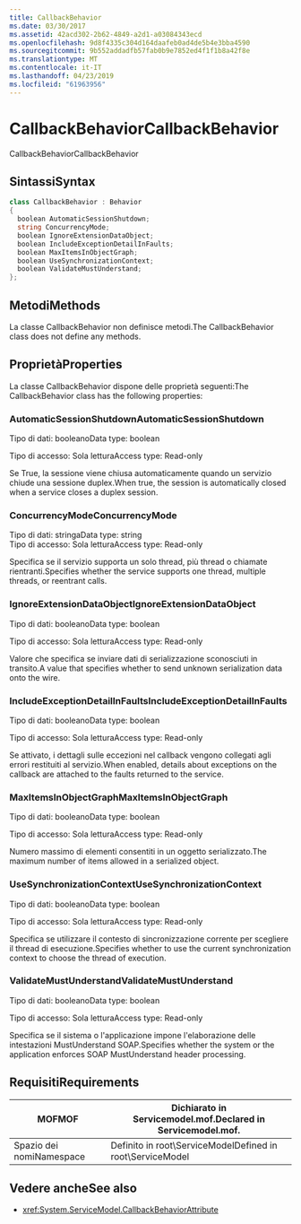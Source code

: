 ```yaml
---
title: CallbackBehavior
ms.date: 03/30/2017
ms.assetid: 42acd302-2b62-4849-a2d1-a03084343ecd
ms.openlocfilehash: 9d8f4335c304d164daafeb0ad4de5b4e3bba4590
ms.sourcegitcommit: 9b552addadfb57fab0b9e7852ed4f1f1b8a42f8e
ms.translationtype: MT
ms.contentlocale: it-IT
ms.lasthandoff: 04/23/2019
ms.locfileid: "61963956"
---
```

# <a name="callbackbehavior"></a><span data-ttu-id="48d05-102">CallbackBehavior</span><span class="sxs-lookup"><span data-stu-id="48d05-102">CallbackBehavior</span></span>
<span data-ttu-id="48d05-103">CallbackBehavior</span><span class="sxs-lookup"><span data-stu-id="48d05-103">CallbackBehavior</span></span>  
  
## <a name="syntax"></a><span data-ttu-id="48d05-104">Sintassi</span><span class="sxs-lookup"><span data-stu-id="48d05-104">Syntax</span></span>  
  
```csharp
class CallbackBehavior : Behavior  
{  
  boolean AutomaticSessionShutdown;  
  string ConcurrencyMode;  
  boolean IgnoreExtensionDataObject;  
  boolean IncludeExceptionDetailInFaults;  
  boolean MaxItemsInObjectGraph;  
  boolean UseSynchronizationContext;  
  boolean ValidateMustUnderstand;  
};  
```  
  
## <a name="methods"></a><span data-ttu-id="48d05-105">Metodi</span><span class="sxs-lookup"><span data-stu-id="48d05-105">Methods</span></span>  
 <span data-ttu-id="48d05-106">La classe CallbackBehavior non definisce metodi.</span><span class="sxs-lookup"><span data-stu-id="48d05-106">The CallbackBehavior class does not define any methods.</span></span>  
  
## <a name="properties"></a><span data-ttu-id="48d05-107">Proprietà</span><span class="sxs-lookup"><span data-stu-id="48d05-107">Properties</span></span>  
 <span data-ttu-id="48d05-108">La classe CallbackBehavior dispone delle proprietà seguenti:</span><span class="sxs-lookup"><span data-stu-id="48d05-108">The CallbackBehavior class has the following properties:</span></span>  
  
### <a name="automaticsessionshutdown"></a><span data-ttu-id="48d05-109">AutomaticSessionShutdown</span><span class="sxs-lookup"><span data-stu-id="48d05-109">AutomaticSessionShutdown</span></span>  
 <span data-ttu-id="48d05-110">Tipo di dati: booleano</span><span class="sxs-lookup"><span data-stu-id="48d05-110">Data type: boolean</span></span>  
  
 <span data-ttu-id="48d05-111">Tipo di accesso: Sola lettura</span><span class="sxs-lookup"><span data-stu-id="48d05-111">Access type: Read-only</span></span>  
  
 <span data-ttu-id="48d05-112">Se True, la sessione viene chiusa automaticamente quando un servizio chiude una sessione duplex.</span><span class="sxs-lookup"><span data-stu-id="48d05-112">When true, the session is automatically closed when a service closes a duplex session.</span></span>  
  
### <a name="concurrencymode"></a><span data-ttu-id="48d05-113">ConcurrencyMode</span><span class="sxs-lookup"><span data-stu-id="48d05-113">ConcurrencyMode</span></span>  
 <span data-ttu-id="48d05-114">Tipo di dati: stringa</span><span class="sxs-lookup"><span data-stu-id="48d05-114">Data type: string</span></span>  
<span data-ttu-id="48d05-115">Tipo di accesso: Sola lettura</span><span class="sxs-lookup"><span data-stu-id="48d05-115">Access type: Read-only</span></span>  
  
 <span data-ttu-id="48d05-116">Specifica se il servizio supporta un solo thread, più thread o chiamate rientranti.</span><span class="sxs-lookup"><span data-stu-id="48d05-116">Specifies whether the service supports one thread, multiple threads, or reentrant calls.</span></span>  
  
### <a name="ignoreextensiondataobject"></a><span data-ttu-id="48d05-117">IgnoreExtensionDataObject</span><span class="sxs-lookup"><span data-stu-id="48d05-117">IgnoreExtensionDataObject</span></span>  
 <span data-ttu-id="48d05-118">Tipo di dati: booleano</span><span class="sxs-lookup"><span data-stu-id="48d05-118">Data type: boolean</span></span>  
  
 <span data-ttu-id="48d05-119">Tipo di accesso: Sola lettura</span><span class="sxs-lookup"><span data-stu-id="48d05-119">Access type: Read-only</span></span>  
  
 <span data-ttu-id="48d05-120">Valore che specifica se inviare dati di serializzazione sconosciuti in transito.</span><span class="sxs-lookup"><span data-stu-id="48d05-120">A value that specifies whether to send unknown serialization data onto the wire.</span></span>  
  
### <a name="includeexceptiondetailinfaults"></a><span data-ttu-id="48d05-121">IncludeExceptionDetailInFaults</span><span class="sxs-lookup"><span data-stu-id="48d05-121">IncludeExceptionDetailInFaults</span></span>  
 <span data-ttu-id="48d05-122">Tipo di dati: booleano</span><span class="sxs-lookup"><span data-stu-id="48d05-122">Data type: boolean</span></span>  
  
 <span data-ttu-id="48d05-123">Tipo di accesso: Sola lettura</span><span class="sxs-lookup"><span data-stu-id="48d05-123">Access type: Read-only</span></span>  
  
 <span data-ttu-id="48d05-124">Se attivato, i dettagli sulle eccezioni nel callback vengono collegati agli errori restituiti al servizio.</span><span class="sxs-lookup"><span data-stu-id="48d05-124">When enabled, details about exceptions on the callback are attached to the faults returned to the service.</span></span>  
  
### <a name="maxitemsinobjectgraph"></a><span data-ttu-id="48d05-125">MaxItemsInObjectGraph</span><span class="sxs-lookup"><span data-stu-id="48d05-125">MaxItemsInObjectGraph</span></span>  
 <span data-ttu-id="48d05-126">Tipo di dati: booleano</span><span class="sxs-lookup"><span data-stu-id="48d05-126">Data type: boolean</span></span>  
  
 <span data-ttu-id="48d05-127">Tipo di accesso: Sola lettura</span><span class="sxs-lookup"><span data-stu-id="48d05-127">Access type: Read-only</span></span>  
  
 <span data-ttu-id="48d05-128">Numero massimo di elementi consentiti in un oggetto serializzato.</span><span class="sxs-lookup"><span data-stu-id="48d05-128">The maximum number of items allowed in a serialized object.</span></span>  
  
### <a name="usesynchronizationcontext"></a><span data-ttu-id="48d05-129">UseSynchronizationContext</span><span class="sxs-lookup"><span data-stu-id="48d05-129">UseSynchronizationContext</span></span>  
 <span data-ttu-id="48d05-130">Tipo di dati: booleano</span><span class="sxs-lookup"><span data-stu-id="48d05-130">Data type: boolean</span></span>  
  
 <span data-ttu-id="48d05-131">Tipo di accesso: Sola lettura</span><span class="sxs-lookup"><span data-stu-id="48d05-131">Access type: Read-only</span></span>  
  
 <span data-ttu-id="48d05-132">Specifica se utilizzare il contesto di sincronizzazione corrente per scegliere il thread di esecuzione.</span><span class="sxs-lookup"><span data-stu-id="48d05-132">Specifies whether to use the current synchronization context to choose the thread of execution.</span></span>  
  
### <a name="validatemustunderstand"></a><span data-ttu-id="48d05-133">ValidateMustUnderstand</span><span class="sxs-lookup"><span data-stu-id="48d05-133">ValidateMustUnderstand</span></span>  
 <span data-ttu-id="48d05-134">Tipo di dati: booleano</span><span class="sxs-lookup"><span data-stu-id="48d05-134">Data type: boolean</span></span>  
  
 <span data-ttu-id="48d05-135">Tipo di accesso: Sola lettura</span><span class="sxs-lookup"><span data-stu-id="48d05-135">Access type: Read-only</span></span>  
  
 <span data-ttu-id="48d05-136">Specifica se il sistema o l'applicazione impone l'elaborazione delle intestazioni MustUnderstand SOAP.</span><span class="sxs-lookup"><span data-stu-id="48d05-136">Specifies whether the system or the application enforces SOAP MustUnderstand header processing.</span></span>  
  
## <a name="requirements"></a><span data-ttu-id="48d05-137">Requisiti</span><span class="sxs-lookup"><span data-stu-id="48d05-137">Requirements</span></span>  
  
|<span data-ttu-id="48d05-138">MOF</span><span class="sxs-lookup"><span data-stu-id="48d05-138">MOF</span></span>|<span data-ttu-id="48d05-139">Dichiarato in Servicemodel.mof.</span><span class="sxs-lookup"><span data-stu-id="48d05-139">Declared in Servicemodel.mof.</span></span>|  
|---------|-----------------------------------|  
|<span data-ttu-id="48d05-140">Spazio dei nomi</span><span class="sxs-lookup"><span data-stu-id="48d05-140">Namespace</span></span>|<span data-ttu-id="48d05-141">Definito in root\ServiceModel</span><span class="sxs-lookup"><span data-stu-id="48d05-141">Defined in root\ServiceModel</span></span>|  
  
## <a name="see-also"></a><span data-ttu-id="48d05-142">Vedere anche</span><span class="sxs-lookup"><span data-stu-id="48d05-142">See also</span></span>

- <xref:System.ServiceModel.CallbackBehaviorAttribute>
